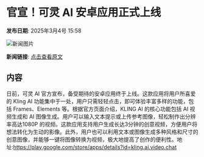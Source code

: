 # 官宣！可灵 AI 安卓应用正式上线

**发布日期**: 2025年3月4号 15:58

![新闻图片](https://upload.chinaz.com/2025/0304/6387670066128695266298212.png)

**新闻链接**: [点击查看原文](https://www.aibase.com/zh/news/15933)

## 内容

日前，可灵 AI 官方宣布，备受期待的安卓应用终于上线。这款应用将用户所喜爱的 Kling AI 功能集中于一处，用户只需轻轻点击，即可体验丰富多样的功能，包括 Frames、Elements 等。根据官方页面介绍，KLING AI 的核心功能包括 AI 视频生成和 AI 图像生成。用户可以输入文本提示或上传参考图像，轻松制作出分辨率高达1080P 的视频。这款应用支持用户生成长达3分钟的创意视频，方便用户将想法转化为生动的影像。此外，用户也可以利用文本或图像生成多种风格和尺寸的创意图像，并能够一键将图像转换为视频，极大地提高了创作的便利性。地址:https://play.google.com/store/apps/details?id=kling.ai.video.chat
